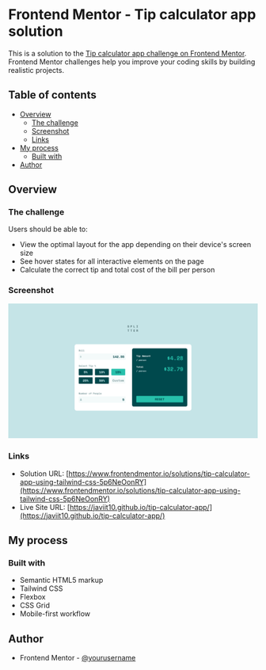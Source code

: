 # Frontend Mentor - Tip calculator app solution

This is a solution to the [Tip calculator app challenge on Frontend Mentor](https://www.frontendmentor.io/challenges/tip-calculator-app-ugJNGbJUX). Frontend Mentor challenges help you improve your coding skills by building realistic projects.

## Table of contents

- [Overview](#overview)
  - [The challenge](#the-challenge)
  - [Screenshot](#screenshot)
  - [Links](#links)
- [My process](#my-process)
  - [Built with](#built-with)
- [Author](#author)

## Overview

### The challenge

Users should be able to:

- View the optimal layout for the app depending on their device's screen size
- See hover states for all interactive elements on the page
- Calculate the correct tip and total cost of the bill per person

### Screenshot

![](./src/images/screenshot-tip-calculator-app.png)

### Links

- Solution URL: [https://www.frontendmentor.io/solutions/tip-calculator-app-using-tailwind-css-5p6NeOonRY](https://www.frontendmentor.io/solutions/tip-calculator-app-using-tailwind-css-5p6NeOonRY)
- Live Site URL: [https://javiit10.github.io/tip-calculator-app/](https://javiit10.github.io/tip-calculator-app/)

## My process

### Built with

- Semantic HTML5 markup
- Tailwind CSS
- Flexbox
- CSS Grid
- Mobile-first workflow

## Author

- Frontend Mentor - [@yourusername](https://www.frontendmentor.io/profile/yourusername)
